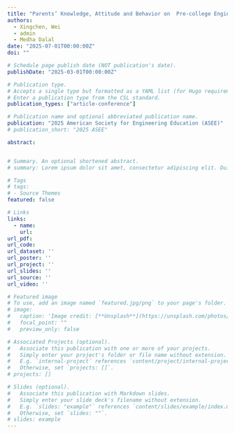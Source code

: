 ```yaml
---
title: "Parents’ Knowledge, Attitude and Behavior on  Pre-college Engineering Education Course (WIP)"
authors:
  - Xingchen, Wei
  - admin
  - Medha Dalal
date: "2025-07-01T00:00:00Z"
doi: ""

# Schedule page publish date (NOT publication's date).
publishDate: "2025-03-01T00:00:00Z"

# Publication type.
# Accepts a single type but formatted as a YAML list (for Hugo requirements).
# Enter a publication type from the CSL standard.
publication_types: ["article-conference"]

# Publication name and optional abbreviated publication name.
publication: "2025 American Society for Engineering Education (ASEE)"
# publication_short: "2025 ASEE"

abstract: 


# Summary. An optional shortened abstract.
# summary: Lorem ipsum dolor sit amet, consectetur adipiscing elit. Duis posuere tellus ac convallis placerat. Proin tincidunt magna sed ex sollicitudin condimentum.

# Tags
# tags:
# - Source Themes
featured: false

# Links
links:
  - name:
    url: 
url_pdf: 
url_code: 
url_dataset: ''
url_poster: ''
url_project: ''
url_slides: ''
url_source: ''
url_video: ''

# Featured image
# To use, add an image named `featured.jpg/png` to your page's folder. 
# image:
#   caption: 'Image credit: [**Unsplash**](https://unsplash.com/photos/jdD8gXaTZsc)'
#   focal_point: ""
#   preview_only: false

# Associated Projects (optional).
#   Associate this publication with one or more of your projects.
#   Simply enter your project's folder or file name without extension.
#   E.g. `internal-project` references `content/project/internal-project/index.md`.
#   Otherwise, set `projects: []`.
# projects: []

# Slides (optional).
#   Associate this publication with Markdown slides.
#   Simply enter your slide deck's filename without extension.
#   E.g. `slides: "example"` references `content/slides/example/index.md`.
#   Otherwise, set `slides: ""`.
# slides: example
---
```

